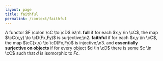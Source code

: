 ```yaml
---
layout: page
title: faithful
permalink: /context/faithful
---
```

A functor $F \colon \cC \to \cD$ is\n1. **full** if for each $x,y \in \cC$, the map $\cC(x,y) \to \cD(Fx,Fy)$ is surjective;\n2. **faithful** if for each $x,y \in \cC$, the map  $\cC(x,y) \to \cD(Fx,Fy)$ is injective;\n3. and **essentially surjective on objects** if for every object $d \in \cD$ there is some $c \in \cC$ such that $d$ is isomorphic to $Fc$.
